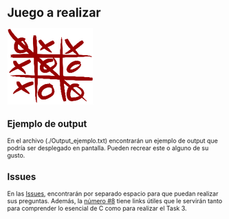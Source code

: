 # Juego a realizar

![TicTacToe](tictactoe.png)

## Ejemplo de output

En el archivo (./Output_ejemplo.txt) encontrarán un ejemplo de output que podría ser desplegado en pantalla. Pueden recrear este o alguno de su gusto.

## Issues

En las [Issues](../../../../issues), encontrarán por separado espacio para que puedan realizar sus preguntas. Además, la [número #8](../../../../issues/8) tiene links útiles que le servirán tanto para comprender lo esencial de C como para realizar el Task 3.